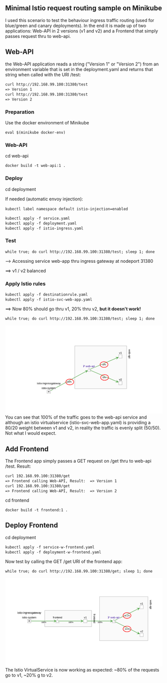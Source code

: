 ## Minimal Istio request routing sample on Minikube

I used this scenario to test the behaviour ingress traffic routing (used for blue/green and canary deployments). In the end it is made up of two applications: Web-API in 2 versions (v1 and v2) and a Frontend that simply passes request thru to web-api.

## Web-API

the Web-API application reads a string ("Version 1" or "Version 2") from an environment variable that is set in the deployment.yaml and returns that string when called with the URI /test:

```
curl http://192.168.99.100:31380/test
=> Version 1
curl http://192.168.99.100:31380/test
=> Version 2
```

### Preparation 

Use the docker environment of Minikube

```
eval $(minikube docker-env)
```

### Web-API

cd web-api

```
docker build -t web-api:1 .
```

### Deploy

cd deployment

If needed (automatic envoy injection): 

`kubectl label namespace default istio-injection=enabled`

```
kubectl apply -f service.yaml 
kubectl apply -f deployment.yaml 
kubectl apply -f istio-ingress.yaml 
```

### Test

```
while true; do curl http://192.168.99.100:31380/test; sleep 1; done
```

--> Accessing service web-app thru ingress gateway at nodeport 31380

==> v1 / v2 balanced

### Apply Istio rules

```
kubectl apply -f destinationrule.yaml
kubectl apply -f istio-svc-web-app.yaml
```
==> Now 80% should go thru v1, 20% thru v2, **but it doesn't work!**

```
while true; do curl http://192.168.99.100:31380/test; sleep 1; done
```
![web-api only](images/web-api.png)
You can see that 100% of the traffic goes to the web-api service and although an istio virtualservice (istio-svc-web-app.yaml) is providing a 80/20 weight between v1 and v2, in reality the traffic is evenly split (50/50). Not what I would expect.


## Add Frontend

The Frontend app simply passes a GET request on /get thru to web-api /test. Result:

```
curl 192.168.99.100:31380/get
=> Frontend calling Web-API, Result:  => Version 1
curl 192.168.99.100:31380/get
=> Frontend calling Web-API, Result:  => Version 2
```

cd frontend

```
docker build -t frontend:1 .
```

## Deploy Frontend

cd deployment

```
kubectl apply -f service-w-frontend.yaml 
kubectl apply -f deployment-w-frontend.yaml  
```


Now test by calling the GET /get URI of the frontend app:

```
while true; do curl http://192.168.99.100:31380/get; sleep 1; done
```
![fronend and web-api](images/frontend+web-api.png)
The Istio VirtualService is now working as expected: ~80% of the requests go to v1, ~20% g to v2.

